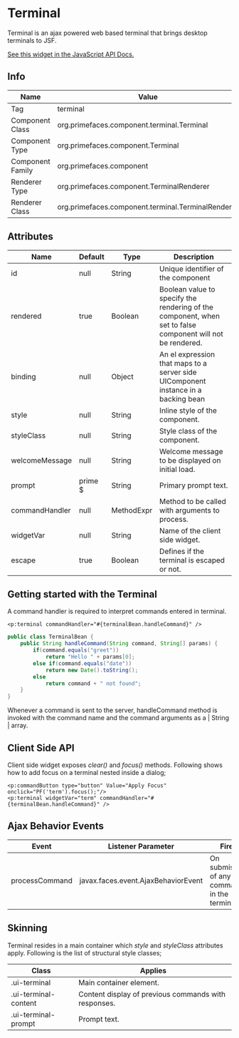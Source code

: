 # Terminal

Terminal is an ajax powered web based terminal that brings desktop terminals to JSF.

[See this widget in the JavaScript API Docs.](../jsdocs/classes/primefaces.widget.terminal.html)

## Info

| Name | Value |
| --- | --- |
| Tag | terminal
| Component Class | org.primefaces.component.terminal.Terminal
| Component Type | org.primefaces.component.Terminal
| Component Family | org.primefaces.component |
| Renderer Type | org.primefaces.component.TerminalRenderer
| Renderer Class | org.primefaces.component.terminal.TerminalRenderer

## Attributes

| Name | Default | Type | Description | 
| --- | --- | --- | --- |
id | null | String | Unique identifier of the component
rendered | true | Boolean | Boolean value to specify the rendering of the component, when set to false component will not be rendered.
binding | null | Object | An el expression that maps to a server side UIComponent instance in a backing bean
style | null | String | Inline style of the component.
styleClass | null | String | Style class of the component.
welcomeMessage | null | String | Welcome message to be displayed on initial load.
prompt | prime $ | String | Primary prompt text.
commandHandler | null | MethodExpr | Method to be called with arguments to process.
widgetVar | null | String | Name of the client side widget.
escape | true | Boolean | Defines if the terminal is escaped or not.

## Getting started with the Terminal
A command handler is required to interpret commands entered in terminal.

```xhtml
<p:terminal commandHandler="#{terminalBean.handleCommand}" />
```
```java
public class TerminalBean {
    public String handleCommand(String command, String[] params) {
        if(command.equals("greet"))
            return "Hello " + params[0];
        else if(command.equals("date"))
            return new Date().toString();
        else
            return command + " not found";
    }
}
```
Whenever a command is sent to the server, handleCommand method is invoked with the command
name and the command arguments as a | String | array.

## Client Side API
Client side widget exposes _clear()_ and _focus()_ methods. Following shows how to add focus on a
terminal nested inside a dialog;

```xhtml
<p:commandButton type="button" Value="Apply Focus" onclick="PF('term').focus();"/>
<p:terminal widgetVar="term" commandHandler="#{terminalBean.handleCommand}" />
```

## Ajax Behavior Events

| Event | Listener Parameter | Fired |
| --- | --- | --- |
| processCommand | javax.faces.event.AjaxBehaviorEvent | On submission of any command in the terminal.


## Skinning
Terminal resides in a main container which _style_ and _styleClass_ attributes apply. Following is the
list of structural style classes;

| Class | Applies | 
| --- | --- | 
.ui-terminal | Main container element.
.ui-terminal-content | Content display of previous commands with responses.
.ui-terminal-prompt | Prompt text.
